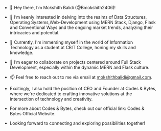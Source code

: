 - 👋 Hey there, I’m Mokshith Balidi (@Bmokshith2406)!

- 👀 I’m keenly interested in delving into the realms of Data Structures, Operating Systems,Web-Development using MERN Stack, Django, Flask and Conventional Ways and the ongoing market trends, analyzing their intricacies and potential.

- 🌱 Currently, I'm immersing myself in the world of Information Technology as a student at CBIT College, honing my skills and knowledge.

- 💞️ I’m eager to collaborate on projects centered around Full Stack Development, especially within the dynamic MERN and Flask culture.

- 📫 Feel free to reach out to me via email at mokshithbalidi@gmail.com.

- Excitingly, I also hold the position of CEO and Founder at Codes & Bytes, where we're dedicated to crafting innovative solutions at the intersection of technology and creativity.

- For more about Codes & Bytes, check out our official link: Codes & Bytes Official Website.

- Looking forward to connecting and exploring possibilities together!
<!---
Bmokshith2406/Bmokshith2406 is a ✨ special ✨ repository because its `README.md` (this file) appears on your GitHub profile.
You can click the Preview link to take a look at your changes.
--->
